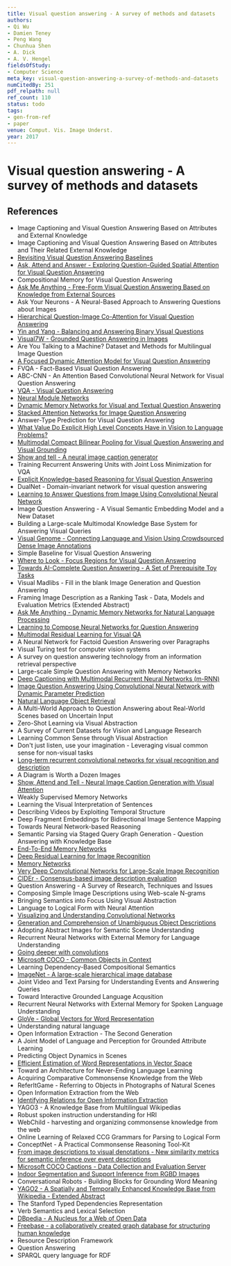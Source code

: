 ```yaml
---
title: Visual question answering - A survey of methods and datasets
authors:
- Qi Wu
- Damien Teney
- Peng Wang
- Chunhua Shen
- A. Dick
- A. V. Hengel
fieldsOfStudy:
- Computer Science
meta_key: visual-question-answering-a-survey-of-methods-and-datasets
numCitedBy: 251
pdf_relpath: null
ref_count: 110
status: todo
tags:
- gen-from-ref
- paper
venue: Comput. Vis. Image Underst.
year: 2017
---
```


# Visual question answering - A survey of methods and datasets

## References

- Image Captioning and Visual Question Answering Based on Attributes and External Knowledge
- Image Captioning and Visual Question Answering Based on Attributes and Their Related External Knowledge
- [Revisiting Visual Question Answering Baselines](./revisiting-visual-question-answering-baselines.md)
- [Ask, Attend and Answer - Exploring Question-Guided Spatial Attention for Visual Question Answering](./ask-attend-and-answer-exploring-question-guided-spatial-attention-for-visual-question-answering.md)
- Compositional Memory for Visual Question Answering
- [Ask Me Anything - Free-Form Visual Question Answering Based on Knowledge from External Sources](./ask-me-anything-free-form-visual-question-answering-based-on-knowledge-from-external-sources.md)
- Ask Your Neurons - A Neural-Based Approach to Answering Questions about Images
- [Hierarchical Question-Image Co-Attention for Visual Question Answering](./hierarchical-question-image-co-attention-for-visual-question-answering.md)
- [Yin and Yang - Balancing and Answering Binary Visual Questions](./yin-and-yang-balancing-and-answering-binary-visual-questions.md)
- [Visual7W - Grounded Question Answering in Images](./visual7w-grounded-question-answering-in-images.md)
- Are You Talking to a Machine? Dataset and Methods for Multilingual Image Question
- [A Focused Dynamic Attention Model for Visual Question Answering](./a-focused-dynamic-attention-model-for-visual-question-answering.md)
- FVQA - Fact-Based Visual Question Answering
- ABC-CNN - An Attention Based Convolutional Neural Network for Visual Question Answering
- [VQA - Visual Question Answering](./vqa-visual-question-answering.md)
- [Neural Module Networks](./neural-module-networks.md)
- [Dynamic Memory Networks for Visual and Textual Question Answering](./dynamic-memory-networks-for-visual-and-textual-question-answering.md)
- [Stacked Attention Networks for Image Question Answering](./stacked-attention-networks-for-image-question-answering.md)
- Answer-Type Prediction for Visual Question Answering
- [What Value Do Explicit High Level Concepts Have in Vision to Language Problems?](./what-value-do-explicit-high-level-concepts-have-in-vision-to-language-problems.md)
- [Multimodal Compact Bilinear Pooling for Visual Question Answering and Visual Grounding](./multimodal-compact-bilinear-pooling-for-visual-question-answering-and-visual-grounding.md)
- [Show and tell - A neural image caption generator](./show-and-tell-a-neural-image-caption-generator.md)
- Training Recurrent Answering Units with Joint Loss Minimization for VQA
- [Explicit Knowledge-based Reasoning for Visual Question Answering](./explicit-knowledge-based-reasoning-for-visual-question-answering.md)
- DualNet - Domain-invariant network for visual question answering
- [Learning to Answer Questions from Image Using Convolutional Neural Network](./learning-to-answer-questions-from-image-using-convolutional-neural-network.md)
- Image Question Answering - A Visual Semantic Embedding Model and a New Dataset
- Building a Large-scale Multimodal Knowledge Base System for Answering Visual Queries
- [Visual Genome - Connecting Language and Vision Using Crowdsourced Dense Image Annotations](./visual-genome-connecting-language-and-vision-using-crowdsourced-dense-image-annotations.md)
- Simple Baseline for Visual Question Answering
- [Where to Look - Focus Regions for Visual Question Answering](./where-to-look-focus-regions-for-visual-question-answering.md)
- [Towards AI-Complete Question Answering - A Set of Prerequisite Toy Tasks](./towards-ai-complete-question-answering-a-set-of-prerequisite-toy-tasks.md)
- Visual Madlibs - Fill in the blank Image Generation and Question Answering
- Framing Image Description as a Ranking Task - Data, Models and Evaluation Metrics (Extended Abstract)
- [Ask Me Anything - Dynamic Memory Networks for Natural Language Processing](./ask-me-anything-dynamic-memory-networks-for-natural-language-processing.md)
- [Learning to Compose Neural Networks for Question Answering](./learning-to-compose-neural-networks-for-question-answering.md)
- [Multimodal Residual Learning for Visual QA](./multimodal-residual-learning-for-visual-qa.md)
- A Neural Network for Factoid Question Answering over Paragraphs
- Visual Turing test for computer vision systems
- A survey on question answering technology from an information retrieval perspective
- Large-scale Simple Question Answering with Memory Networks
- [Deep Captioning with Multimodal Recurrent Neural Networks (m-RNN)](./deep-captioning-with-multimodal-recurrent-neural-networks-m-rnn.md)
- [Image Question Answering Using Convolutional Neural Network with Dynamic Parameter Prediction](./image-question-answering-using-convolutional-neural-network-with-dynamic-parameter-prediction.md)
- [Natural Language Object Retrieval](./natural-language-object-retrieval.md)
- A Multi-World Approach to Question Answering about Real-World Scenes based on Uncertain Input
- Zero-Shot Learning via Visual Abstraction
- A Survey of Current Datasets for Vision and Language Research
- Learning Common Sense through Visual Abstraction
- Don't just listen, use your imagination - Leveraging visual common sense for non-visual tasks
- [Long-term recurrent convolutional networks for visual recognition and description](./long-term-recurrent-convolutional-networks-for-visual-recognition-and-description.md)
- A Diagram is Worth a Dozen Images
- [Show, Attend and Tell - Neural Image Caption Generation with Visual Attention](./show-attend-and-tell-neural-image-caption-generation-with-visual-attention.md)
- Weakly Supervised Memory Networks
- Learning the Visual Interpretation of Sentences
- Describing Videos by Exploiting Temporal Structure
- Deep Fragment Embeddings for Bidirectional Image Sentence Mapping
- Towards Neural Network-based Reasoning
- Semantic Parsing via Staged Query Graph Generation - Question Answering with Knowledge Base
- [End-To-End Memory Networks](./end-to-end-memory-networks.md)
- [Deep Residual Learning for Image Recognition](./deep-residual-learning-for-image-recognition.md)
- [Memory Networks](./memory-networks.md)
- [Very Deep Convolutional Networks for Large-Scale Image Recognition](./very-deep-convolutional-networks-for-large-scale-image-recognition.md)
- [CIDEr - Consensus-based image description evaluation](./cider-consensus-based-image-description-evaluation.md)
- Question Answering - A Survey of Research, Techniques and Issues
- Composing Simple Image Descriptions using Web-scale N-grams
- Bringing Semantics into Focus Using Visual Abstraction
- Language to Logical Form with Neural Attention
- [Visualizing and Understanding Convolutional Networks](./visualizing-and-understanding-convolutional-networks.md)
- [Generation and Comprehension of Unambiguous Object Descriptions](./generation-and-comprehension-of-unambiguous-object-descriptions.md)
- Adopting Abstract Images for Semantic Scene Understanding
- Recurrent Neural Networks with External Memory for Language Understanding
- [Going deeper with convolutions](./going-deeper-with-convolutions.md)
- [Microsoft COCO - Common Objects in Context](./microsoft-coco-common-objects-in-context.md)
- Learning Dependency-Based Compositional Semantics
- [ImageNet - A large-scale hierarchical image database](./imagenet-a-large-scale-hierarchical-image-database.md)
- Joint Video and Text Parsing for Understanding Events and Answering Queries
- Toward Interactive Grounded Language Acqusition
- Recurrent Neural Networks with External Memory for Spoken Language Understanding
- [GloVe - Global Vectors for Word Representation](./glove-global-vectors-for-word-representation.md)
- Understanding natural language
- Open Information Extraction - The Second Generation
- A Joint Model of Language and Perception for Grounded Attribute Learning
- Predicting Object Dynamics in Scenes
- [Efficient Estimation of Word Representations in Vector Space](./efficient-estimation-of-word-representations-in-vector-space.md)
- Toward an Architecture for Never-Ending Language Learning
- Acquiring Comparative Commonsense Knowledge from the Web
- ReferItGame - Referring to Objects in Photographs of Natural Scenes
- Open Information Extraction from the Web
- [Identifying Relations for Open Information Extraction](./identifying-relations-for-open-information-extraction.md)
- YAGO3 - A Knowledge Base from Multilingual Wikipedias
- Robust spoken instruction understanding for HRI
- WebChild - harvesting and organizing commonsense knowledge from the web
- Online Learning of Relaxed CCG Grammars for Parsing to Logical Form
- ConceptNet - A Practical Commonsense Reasoning Tool-Kit
- [From image descriptions to visual denotations - New similarity metrics for semantic inference over event descriptions](./from-image-descriptions-to-visual-denotations-new-similarity-metrics-for-semantic-inference-over-event-descriptions.md)
- [Microsoft COCO Captions - Data Collection and Evaluation Server](./microsoft-coco-captions-data-collection-and-evaluation-server.md)
- [Indoor Segmentation and Support Inference from RGBD Images](./indoor-segmentation-and-support-inference-from-rgbd-images.md)
- Conversational Robots - Building Blocks for Grounding Word Meaning
- [YAGO2 - A Spatially and Temporally Enhanced Knowledge Base from Wikipedia - Extended Abstract](./yago2-a-spatially-and-temporally-enhanced-knowledge-base-from-wikipedia-extended-abstract.md)
- The Stanford Typed Dependencies Representation
- Verb Semantics and Lexical Selection
- [DBpedia - A Nucleus for a Web of Open Data](./dbpedia-a-nucleus-for-a-web-of-open-data.md)
- [Freebase - a collaboratively created graph database for structuring human knowledge](./freebase-a-collaboratively-created-graph-database-for-structuring-human-knowledge.md)
- Resource Description Framework
- Question Answering
- SPARQL query language for RDF
